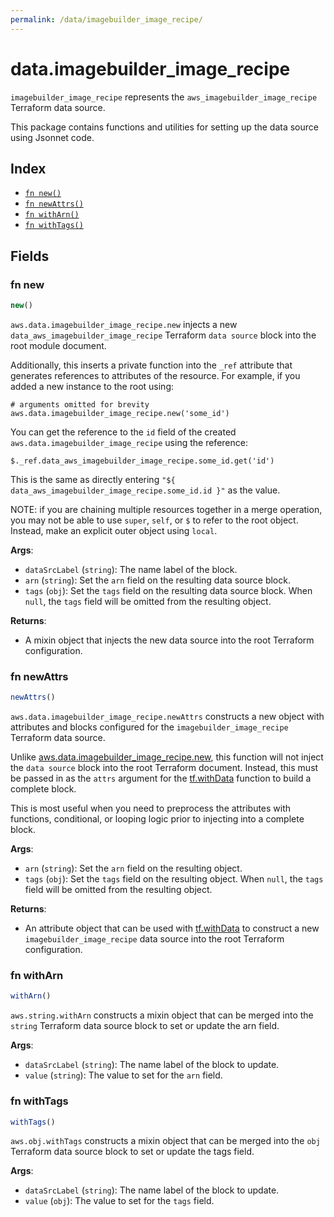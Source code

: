 ```yaml
---
permalink: /data/imagebuilder_image_recipe/
---
```


# data.imagebuilder_image_recipe

`imagebuilder_image_recipe` represents the `aws_imagebuilder_image_recipe` Terraform data source.



This package contains functions and utilities for setting up the data source using Jsonnet code.


## Index

* [`fn new()`](#fn-new)
* [`fn newAttrs()`](#fn-newattrs)
* [`fn withArn()`](#fn-witharn)
* [`fn withTags()`](#fn-withtags)

## Fields

### fn new

```ts
new()
```


`aws.data.imagebuilder_image_recipe.new` injects a new `data_aws_imagebuilder_image_recipe` Terraform `data source`
block into the root module document.

Additionally, this inserts a private function into the `_ref` attribute that generates references to attributes of the
resource. For example, if you added a new instance to the root using:

    # arguments omitted for brevity
    aws.data.imagebuilder_image_recipe.new('some_id')

You can get the reference to the `id` field of the created `aws.data.imagebuilder_image_recipe` using the reference:

    $._ref.data_aws_imagebuilder_image_recipe.some_id.get('id')

This is the same as directly entering `"${ data_aws_imagebuilder_image_recipe.some_id.id }"` as the value.

NOTE: if you are chaining multiple resources together in a merge operation, you may not be able to use `super`, `self`,
or `$` to refer to the root object. Instead, make an explicit outer object using `local`.

**Args**:
  - `dataSrcLabel` (`string`): The name label of the block.
  - `arn` (`string`): Set the `arn` field on the resulting data source block.
  - `tags` (`obj`): Set the `tags` field on the resulting data source block. When `null`, the `tags` field will be omitted from the resulting object.

**Returns**:
- A mixin object that injects the new data source into the root Terraform configuration.


### fn newAttrs

```ts
newAttrs()
```


`aws.data.imagebuilder_image_recipe.newAttrs` constructs a new object with attributes and blocks configured for the `imagebuilder_image_recipe`
Terraform data source.

Unlike [aws.data.imagebuilder_image_recipe.new](#fn-new), this function will not inject the `data source`
block into the root Terraform document. Instead, this must be passed in as the `attrs` argument for the
[tf.withData](https://github.com/tf-libsonnet/core/tree/main/docs#fn-withdata) function to build a complete block.

This is most useful when you need to preprocess the attributes with functions, conditional, or looping logic prior to
injecting into a complete block.

**Args**:
  - `arn` (`string`): Set the `arn` field on the resulting object.
  - `tags` (`obj`): Set the `tags` field on the resulting object. When `null`, the `tags` field will be omitted from the resulting object.

**Returns**:
  - An attribute object that can be used with [tf.withData](https://github.com/tf-libsonnet/core/tree/main/docs#fn-withdata) to construct a new `imagebuilder_image_recipe` data source into the root Terraform configuration.


### fn withArn

```ts
withArn()
```

`aws.string.withArn` constructs a mixin object that can be merged into the `string`
Terraform data source block to set or update the arn field.



**Args**:
  - `dataSrcLabel` (`string`): The name label of the block to update.
  - `value` (`string`): The value to set for the `arn` field.


### fn withTags

```ts
withTags()
```

`aws.obj.withTags` constructs a mixin object that can be merged into the `obj`
Terraform data source block to set or update the tags field.



**Args**:
  - `dataSrcLabel` (`string`): The name label of the block to update.
  - `value` (`obj`): The value to set for the `tags` field.
